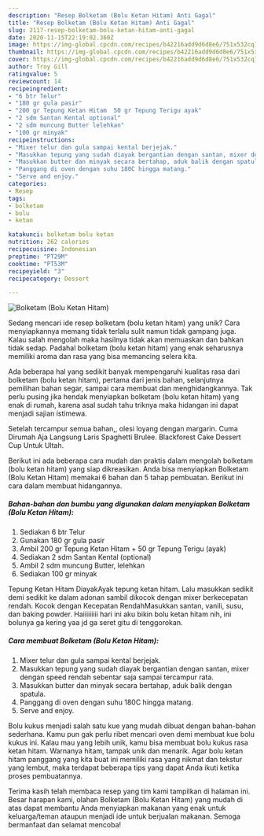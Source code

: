 ```yaml
---
description: "Resep Bolketam (Bolu Ketan Hitam) Anti Gagal"
title: "Resep Bolketam (Bolu Ketan Hitam) Anti Gagal"
slug: 2117-resep-bolketam-bolu-ketan-hitam-anti-gagal
date: 2020-11-15T22:19:02.360Z
image: https://img-global.cpcdn.com/recipes/b42216add9d6d8e6/751x532cq70/bolketam-bolu-ketan-hitam-foto-resep-utama.jpg
thumbnail: https://img-global.cpcdn.com/recipes/b42216add9d6d8e6/751x532cq70/bolketam-bolu-ketan-hitam-foto-resep-utama.jpg
cover: https://img-global.cpcdn.com/recipes/b42216add9d6d8e6/751x532cq70/bolketam-bolu-ketan-hitam-foto-resep-utama.jpg
author: Troy Gill
ratingvalue: 5
reviewcount: 14
recipeingredient:
- "6 btr Telur"
- "180 gr gula pasir"
- "200 gr Tepung Ketan Hitam  50 gr Tepung Terigu ayak"
- "2 sdm Santan Kental optional"
- "2 sdm muncung Butter lelehkan"
- "100 gr minyak"
recipeinstructions:
- "Mixer telur dan gula sampai kental berjejak."
- "Masukkan tepung yang sudah diayak bergantian dengan santan, mixer dengan speed rendah sebentar saja sampai tercampur rata."
- "Masukkan butter dan minyak secara bertahap, aduk balik dengan spatula."
- "Panggang di oven dengan suhu 180C hingga matang."
- "Serve and enjoy."
categories:
- Resep
tags:
- bolketam
- bolu
- ketan

katakunci: bolketam bolu ketan 
nutrition: 262 calories
recipecuisine: Indonesian
preptime: "PT29M"
cooktime: "PT53M"
recipeyield: "3"
recipecategory: Dessert

---
```



![Bolketam (Bolu Ketan Hitam)](https://img-global.cpcdn.com/recipes/b42216add9d6d8e6/751x532cq70/bolketam-bolu-ketan-hitam-foto-resep-utama.jpg)

Sedang mencari ide resep bolketam (bolu ketan hitam) yang unik? Cara menyiapkannya memang tidak terlalu sulit namun tidak gampang juga. Kalau salah mengolah maka hasilnya tidak akan memuaskan dan bahkan tidak sedap. Padahal bolketam (bolu ketan hitam) yang enak seharusnya memiliki aroma dan rasa yang bisa memancing selera kita.

Ada beberapa hal yang sedikit banyak mempengaruhi kualitas rasa dari bolketam (bolu ketan hitam), pertama dari jenis bahan, selanjutnya pemilihan bahan segar, sampai cara membuat dan menghidangkannya. Tak perlu pusing jika hendak menyiapkan bolketam (bolu ketan hitam) yang enak di rumah, karena asal sudah tahu triknya maka hidangan ini dapat menjadi sajian istimewa.

Setelah tercampur semua bahan,, olesi loyang dengan margarin. Cuma Dirumah Aja Langsung Laris Spaghetti Brulee. Blackforest Cake Dessert Cup Untuk Ultah.


Berikut ini ada beberapa cara mudah dan praktis dalam mengolah bolketam (bolu ketan hitam) yang siap dikreasikan. Anda bisa menyiapkan Bolketam (Bolu Ketan Hitam) memakai 6 bahan dan 5 tahap pembuatan. Berikut ini cara dalam membuat hidangannya.

<!--inarticleads1-->

##### Bahan-bahan dan bumbu yang digunakan dalam menyiapkan Bolketam (Bolu Ketan Hitam):

1. Sediakan 6 btr Telur
1. Gunakan 180 gr gula pasir
1. Ambil 200 gr Tepung Ketan Hitam + 50 gr Tepung Terigu (ayak)
1. Sediakan 2 sdm Santan Kental (optional)
1. Ambil 2 sdm muncung Butter, lelehkan
1. Sediakan 100 gr minyak


Tepung Ketan Hitam DiayakAyak tepung ketan hitam. Lalu masukkan sedikit demi sedikit ke dalam adonan sambil dikocok dengan mixer berkecepatan rendah. Kocok dengan Kecepatan RendahMasukkan santan, vanili, susu, dan baking powder. Haiiiiiiiii hari ini aku bikin bolu ketan hitam nih, ini bolunya ga kering yaa jd ga seret gitu di tenggorokan. 

<!--inarticleads2-->

##### Cara membuat Bolketam (Bolu Ketan Hitam):

1. Mixer telur dan gula sampai kental berjejak.
1. Masukkan tepung yang sudah diayak bergantian dengan santan, mixer dengan speed rendah sebentar saja sampai tercampur rata.
1. Masukkan butter dan minyak secara bertahap, aduk balik dengan spatula.
1. Panggang di oven dengan suhu 180C hingga matang.
1. Serve and enjoy.


Bolu kukus menjadi salah satu kue yang mudah dibuat dengan bahan-bahan sederhana. Kamu pun gak perlu ribet mencari oven demi membuat kue bolu kukus ini. Kalau mau yang lebih unik, kamu bisa membuat bolu kukus rasa ketan hitam. Warnanya hitam, tampak unik dan menarik. Agar bolu ketan hitam panggang yang kita buat ini memiliki rasa yang nikmat dan tekstur yang lembut, maka terdapat beberapa tips yang dapat Anda ikuti ketika proses pembuatannya. 

Terima kasih telah membaca resep yang tim kami tampilkan di halaman ini. Besar harapan kami, olahan Bolketam (Bolu Ketan Hitam) yang mudah di atas dapat membantu Anda menyiapkan makanan yang enak untuk keluarga/teman ataupun menjadi ide untuk berjualan makanan. Semoga bermanfaat dan selamat mencoba!
